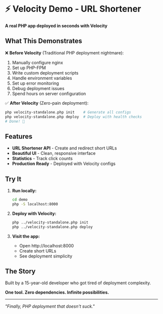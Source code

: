 # ⚡ Velocity Demo - URL Shortener

**A real PHP app deployed in seconds with Velocity**

## What This Demonstrates

❌ **Before Velocity** (Traditional PHP deployment nightmare):
1. Manually configure nginx
2. Set up PHP-FPM 
3. Write custom deployment scripts
4. Handle environment variables
5. Set up error monitoring
6. Debug deployment issues
7. Spend hours on server configuration

✅ **After Velocity** (Zero-pain deployment):
```bash
php velocity-standalone.php init    # Generate all configs
php velocity-standalone.php deploy  # Deploy with health checks
# Done! 🎉
```

## Features

- **URL Shortener API** - Create and redirect short URLs
- **Beautiful UI** - Clean, responsive interface  
- **Statistics** - Track click counts
- **Production Ready** - Deployed with Velocity configs

## Try It

1. **Run locally:**
   ```bash
   cd demo
   php -S localhost:8000
   ```

2. **Deploy with Velocity:**
   ```bash
   php ../velocity-standalone.php init
   php ../velocity-standalone.php deploy
   ```

3. **Visit the app:**
   - Open http://localhost:8000
   - Create short URLs
   - See deployment simplicity

## The Story

Built by a 15-year-old developer who got tired of deployment complexity. 

**One tool. Zero dependencies. Infinite possibilities.**

---

*"Finally, PHP deployment that doesn't suck."*
